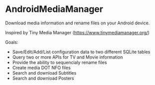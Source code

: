 # AndroidMediaManager
Download media information and rename files on your Android device.

Inspired by Tiny Media Manager (https://www.tinymediamanager.org/)

Goals:
- Save/Edit/Add/List configuration data to two different SQLite tables
- Query two or more APIs for TV and Movie information
- Provide the ability to sequencialy rename files
- Create media DOT NFO files
- Search and download Subtitles
- Search and download Posters
